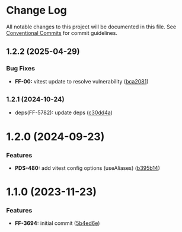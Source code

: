 # Change Log

All notable changes to this project will be documented in this file.
See [Conventional Commits](https://conventionalcommits.org) for commit guidelines.

## 1.2.2 (2025-04-29)


### Bug Fixes

* **FF-00:** vitest update to resolve vulnerability ([bca2081](https://github.com/cloud-ru-tech/frontend-tools/commit/bca2081713a591988ef349cb63de66fa5d1a581b))





## <small>1.2.1 (2024-10-24)</small>

* deps(FF-5782): update deps ([c30dd4a](https://github.com/cloud-ru-tech/frontend-tools/commit/c30dd4a))





# 1.2.0 (2024-09-23)


### Features

* **PDS-480:** add vitest config options (useAliases) ([b395b14](https://github.com/cloud-ru-tech/frontend-tools/commit/b395b140d6e4106dda014ca1a9e25f37ce802a99))





# 1.1.0 (2023-11-23)


### Features

* **FF-3694:** initial commit ([5b4ed6e](https://github.com/cloud-ru-tech/frontend-tools/commit/5b4ed6ec2ba0ca9a4bc1e4099380d44e10c2e7f6))
